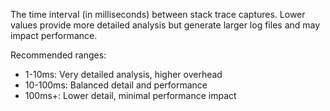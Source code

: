 The time interval (in milliseconds) between stack trace captures. Lower values provide
more detailed analysis but generate larger log files and may impact performance.

Recommended ranges:

- 1-10ms: Very detailed analysis, higher overhead
- 10-100ms: Balanced detail and performance
- 100ms+: Lower detail, minimal performance impact